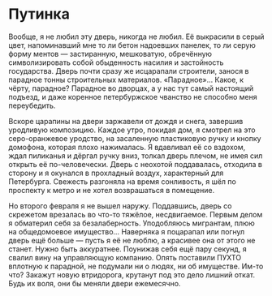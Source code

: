 # Путинка
Вообще, я не любил эту дверь, никогда не любил. Её выкрасили в серый цвет, напоминавший мне то ли бетон надоевших панелек, то ли серую форму ментов — застиранную, мешковатую, обречённую символизировать собой обыденность насилия и застойность государства. Дверь почти сразу же исцарапали строители, занося в парадное тонны строительных материалов. «Парадное»… Какое, к чёрту, парадное? Парадное во дворцах, а у нас тут самый настоящий подъезд, и даже коренное петербуржское чванство не способно меня переубедить.

Вскоре царапины на двери заржавели от дождя и снега, завершив уродливую композицию. Каждое утро, покидая дом, я смотрел на это серо-оранжевое уродство, на засаленную пластиковую ручку и кнопку домофона, которая плохо нажималась. Я вдавливал её со вздохом, ждал пиликанья и дёргал ручку вниз, толкал дверь плечом, не имея сил открыть её по-человечески. Дверь с неохотой поддавалась, отходила в сторону и я окунался в прохладный воздух, характерный для Петербурга. Свежесть разгоняла на время сонливость, я шёл по проспекту к метро и не хотел возврашаться в помещение.

Но второго февраля я не вышел наружу. Поддавшись, дверь со скрежетом врезалась во что-то тяжёлое, несдвигаемое. Первым делом я обматерил себя за безалаберность. Уподобляюсь мигрантам, плюю на общедомоевое имущество… Наверняка я поцарапал или погнул дверь ещё больше — пусть я её не люблю, а красивее она от этого не станет. Нужно быть аккуратнее. Поунижав себя ещё пару секунд, я свалил вину на управляющую компанию. Опять поставили ПУХТО вплотную к парадной, не подумали ни о людях, ни об имуществе. Им-то что? Закажут новую втридорога, крутанут под это дело лишний откат. Будь их воля, они бы меняли двери ежемесячно.